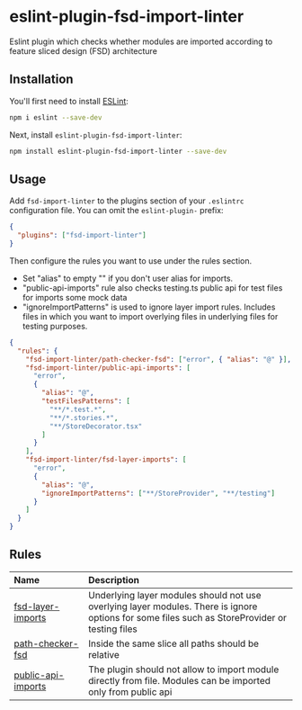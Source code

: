 # eslint-plugin-fsd-import-linter

Eslint plugin which checks whether modules are imported according to feature sliced design (FSD) architecture

## Installation

You'll first need to install [ESLint](https://eslint.org/):

```sh
npm i eslint --save-dev
```

Next, install `eslint-plugin-fsd-import-linter`:

```sh
npm install eslint-plugin-fsd-import-linter --save-dev
```

## Usage

Add `fsd-import-linter` to the plugins section of your `.eslintrc` configuration file. You can omit the `eslint-plugin-` prefix:

```json
{
  "plugins": ["fsd-import-linter"]
}
```

Then configure the rules you want to use under the rules section.

- Set "alias" to empty "" if you don't user alias for imports.
- "public-api-imports" rule also checks testing.ts public api for test files for imports some mock data
- "ignoreImportPatterns" is used to ignore layer import rules. Includes files in which you want to import overlying files in underlying files for testing purposes.

```json
{
  "rules": {
    "fsd-import-linter/path-checker-fsd": ["error", { "alias": "@" }],
    "fsd-import-linter/public-api-imports": [
      "error",
      {
        "alias": "@",
        "testFilesPatterns": [
          "**/*.test.*",
          "**/*.stories.*",
          "**/StoreDecorator.tsx"
        ]
      }
    ],
    "fsd-import-linter/fsd-layer-imports": [
      "error",
      {
        "alias": "@",
        "ignoreImportPatterns": ["**/StoreProvider", "**/testing"]
      }
    ]
  }
}
```

## Rules

<!-- begin auto-generated rules list -->

| Name                                                   | Description                                                                                                                                    |
| :----------------------------------------------------- | :--------------------------------------------------------------------------------------------------------------------------------------------- |
| [fsd-layer-imports](docs/rules/fsd-layer-imports.md)   | Underlying layer modules should not use overlying layer modules. There is ignore options for some files such as StoreProvider or testing files |
| [path-checker-fsd](docs/rules/path-checker-fsd.md)     | Inside the same slice all paths should be relative                                                                                             |
| [public-api-imports](docs/rules/public-api-imports.md) | The plugin should not allow to import module directly from file. Modules can be imported only from public api                                  |

<!-- end auto-generated rules list -->
